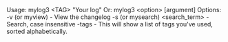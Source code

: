 Usage: mylog3 &lt;TAG&gt; &quot;Your log&quot;
   Or: mylog3 &lt;option&gt; [argument]
Options:
  -v (or myview) - View the changelog
  -s (or mysearch) &lt;search_term&gt; - Search, case insensitive
  -tags - This will show a list of tags you&#039;ve used, sorted alphabetically.